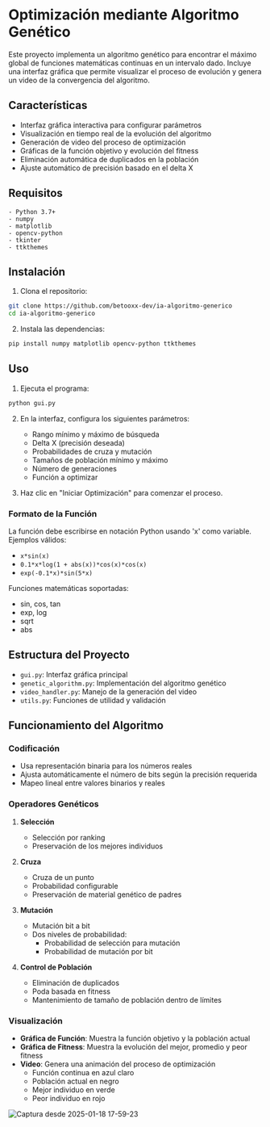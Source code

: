 # Optimización mediante Algoritmo Genético

Este proyecto implementa un algoritmo genético para encontrar el máximo global de funciones matemáticas continuas en un intervalo dado. Incluye una interfaz gráfica que permite visualizar el proceso de evolución y genera un video de la convergencia del algoritmo.

## Características

- Interfaz gráfica interactiva para configurar parámetros
- Visualización en tiempo real de la evolución del algoritmo
- Generación de video del proceso de optimización
- Gráficas de la función objetivo y evolución del fitness
- Eliminación automática de duplicados en la población
- Ajuste automático de precisión basado en el delta X

## Requisitos

```
- Python 3.7+
- numpy
- matplotlib
- opencv-python
- tkinter
- ttkthemes
```

## Instalación

1. Clona el repositorio:
```bash
git clone https://github.com/betooxx-dev/ia-algoritmo-generico
cd ia-algoritmo-generico
```

2. Instala las dependencias:
```bash
pip install numpy matplotlib opencv-python ttkthemes
```

## Uso

1. Ejecuta el programa:
```bash
python gui.py
```

2. En la interfaz, configura los siguientes parámetros:
   - Rango mínimo y máximo de búsqueda
   - Delta X (precisión deseada)
   - Probabilidades de cruza y mutación
   - Tamaños de población mínimo y máximo
   - Número de generaciones
   - Función a optimizar

3. Haz clic en "Iniciar Optimización" para comenzar el proceso.

### Formato de la Función

La función debe escribirse en notación Python usando 'x' como variable. Ejemplos válidos:
- `x*sin(x)`
- `0.1*x*log(1 + abs(x))*cos(x)*cos(x)`
- `exp(-0.1*x)*sin(5*x)`

Funciones matemáticas soportadas:
- sin, cos, tan
- exp, log
- sqrt
- abs

## Estructura del Proyecto

- `gui.py`: Interfaz gráfica principal
- `genetic_algorithm.py`: Implementación del algoritmo genético
- `video_handler.py`: Manejo de la generación del video
- `utils.py`: Funciones de utilidad y validación

## Funcionamiento del Algoritmo

### Codificación
- Usa representación binaria para los números reales
- Ajusta automáticamente el número de bits según la precisión requerida
- Mapeo lineal entre valores binarios y reales

### Operadores Genéticos

1. **Selección**
   - Selección por ranking
   - Preservación de los mejores individuos

2. **Cruza**
   - Cruza de un punto
   - Probabilidad configurable
   - Preservación de material genético de padres

3. **Mutación**
   - Mutación bit a bit
   - Dos niveles de probabilidad:
     - Probabilidad de selección para mutación
     - Probabilidad de mutación por bit

4. **Control de Población**
   - Eliminación de duplicados
   - Poda basada en fitness
   - Mantenimiento de tamaño de población dentro de límites

### Visualización

- **Gráfica de Función**: Muestra la función objetivo y la población actual
- **Gráfica de Fitness**: Muestra la evolución del mejor, promedio y peor fitness
- **Video**: Genera una animación del proceso de optimización
  - Función continua en azul claro
  - Población actual en negro
  - Mejor individuo en verde
  - Peor individuo en rojo

![Captura desde 2025-01-18 17-59-23](https://github.com/user-attachments/assets/e037786e-7095-4bf8-88ee-939c09bf09f7)
